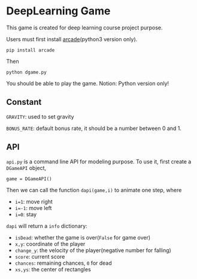 # DeepLearning Game

This game is created for deep learning course project purpose.

Users must first install [arcade](http://pythonhosted.org/arcade/index.html)(python3 version only).

```
pip install arcade
```

Then 

```
python dgame.py
```

You should be able to play the game. Notion: Python version only!

## Constant

`GRAVITY`: used to set gravity

`BONUS_RATE`: default bonus rate, it should be a number between 0 and 1.

## API

`api.py` is a command line API for modeling purpose. To use it, first create a `DGameAPI` object,

```
game = DGameAPI()
```

Then we can call the function `dapi(game,i)` to animate one step, where

* `i=1`: move right
* `i=-1`: move left
* `i=0`: stay

`dapi` will return a `info` dictionary:

* `isDead`: whether the game is over(`False` for game over)
* `x,y`: coordinate of the player
* `change_y`: the velocity of the player(negative number for falling)
* `score`: current score
* `chances`: remaining chances, `0` for dead
* `xs,ys`: the center of rectangles

